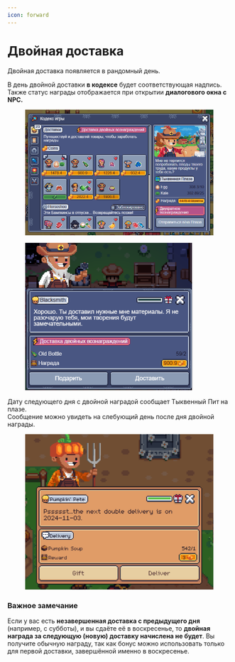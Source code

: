 ```yaml
---
icon: forward
---
```


# Двойная доставка

Двойная доставка появляется в рандомный день.&#x20;

В день двойной доставки **в кодексе** будет соответствующая надпись. Также статус награды отображается при открытии **диалогового окна с NPC.**&#x20;

<div><figure><img src="../.gitbook/assets/image (1) (1) (1) (1) (1) (1).png" alt="" width="563"><figcaption></figcaption></figure> <figure><img src="../.gitbook/assets/image (1) (1) (1) (1) (1) (1) (1).png" alt="" width="376"><figcaption></figcaption></figure></div>

Дату следующего дня с двойной наградой сообщает Тыквенный Пит на плазе. \
Сообщение можно увидеть на слебующий день после дня двойной награды.&#x20;

<figure><img src="../.gitbook/assets/image (3).png" alt=""><figcaption></figcaption></figure>

### Важное замечание

Если у вас есть **незавершенная доставка с предыдущего дня** (например, с субботы), и вы сдаёте её в воскресенье, то **двойная награда за следующую (новую) доставку начислена не будет**. Вы получите обычную награду, так как бонус можно использовать только для первой доставки, завершённой именно в воскресенье.

